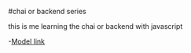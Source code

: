 #chai or backend series 

this is me learning the chai or backend with javascript

-[Model link](https://www.youtube.com/redirect?event=video_description&redir_token=QUFFLUhqbTMyaXdMc1hhRko4VjZBbFdiQ0kzRlJsV3FpZ3xBQ3Jtc0trWVctVHFhVUQ3b1NfUDRfUnpLRTN5bm1NOFFpWWpPQzBEM2t5WEVDUDliQ0xjN1RPNkpXaHFwNEJabXk2MThkdFpwTFRiQVVtbzh1MDJrM2dVcXlHbTZPQnFkbE9MTGRSZHpMQnZwVHdhYW95NERTbw&q=https%3A%2F%2Fapp.eraser.io%2Fworkspace%2FYtPqZ1VogxGy1jzIDkzj%3Forigin%3Dshare&v=9B4CvtzXRpc)